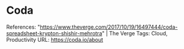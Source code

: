 # Coda

References: "https://www.theverge.com/2017/10/19/16497444/coda-spreadsheet-krypton-shishir-mehrotra" | The Verge
Tags: Cloud, Productivity
URL: https://coda.io/about
